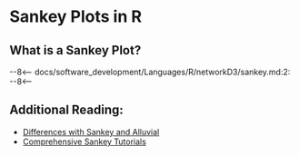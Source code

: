 # Sankey Plots in R

## What is a Sankey Plot?

--8<--
docs/software_development/Languages/R/networkD3/sankey.md:2:
--8<--

## Additional Reading:

- [Differences with Sankey and Alluvial](https://datavizcatalogue.com/blog/sankey-diagrams-parallel-sets-alluvial-diagrams-whats-the-difference/)
- [Comprehensive Sankey Tutorials](https://r-graph-gallery.com/sankey-diagram.html)

